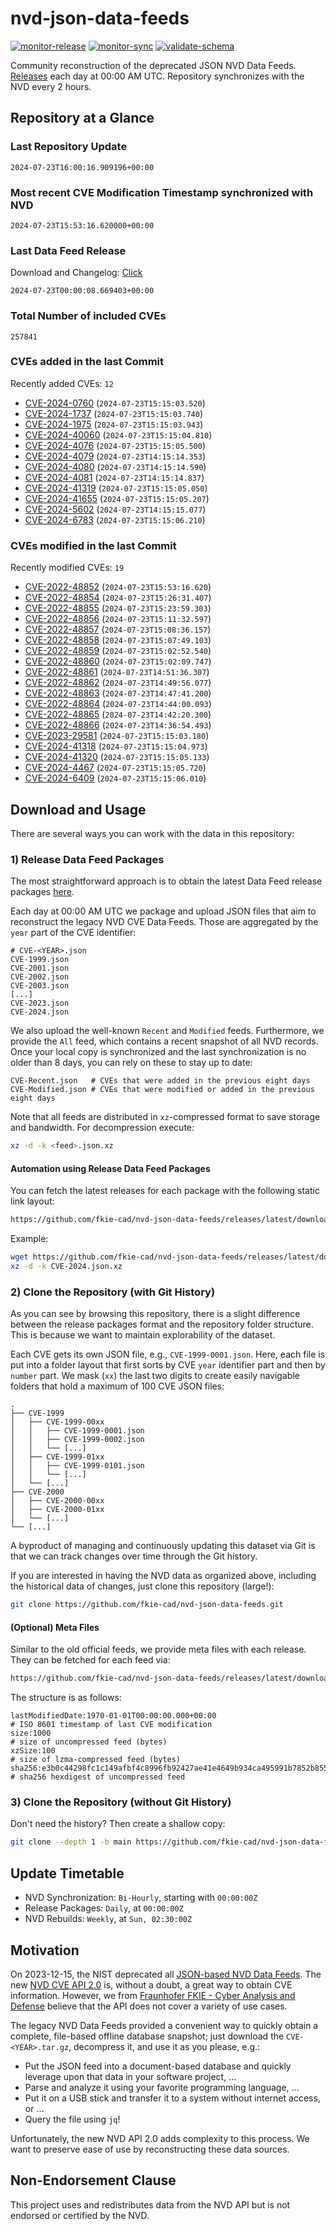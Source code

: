 # nvd-json-data-feeds

[![monitor-release](https://github.com/fkie-cad/nvd-json-data-feeds/actions/workflows/monitor_release.yml/badge.svg)](https://github.com/fkie-cad/nvd-json-data-feeds/actions/workflows/monitor_release.yml)
[![monitor-sync](https://github.com/fkie-cad/nvd-json-data-feeds/actions/workflows/monitor_sync.yml/badge.svg)](https://github.com/fkie-cad/nvd-json-data-feeds/actions/workflows/monitor_sync.yml)
[![validate-schema](https://github.com/fkie-cad/nvd-json-data-feeds/actions/workflows/validate_schema.yml/badge.svg)](https://github.com/fkie-cad/nvd-json-data-feeds/actions/workflows/validate_schema.yml)

Community reconstruction of the deprecated JSON NVD Data Feeds.
[Releases](https://github.com/fkie-cad/nvd-json-data-feeds/releases/latest) each day at 00:00 AM UTC.
Repository synchronizes with the NVD every 2 hours.

## Repository at a Glance

### Last Repository Update

```plain
2024-07-23T16:00:16.909196+00:00
```

### Most recent CVE Modification Timestamp synchronized with NVD

```plain
2024-07-23T15:53:16.620000+00:00
```

### Last Data Feed Release

Download and Changelog: [Click](https://github.com/fkie-cad/nvd-json-data-feeds/releases/latest)

```plain
2024-07-23T00:00:08.669403+00:00
```

### Total Number of included CVEs

```plain
257841
```

### CVEs added in the last Commit

Recently added CVEs: `12`

- [CVE-2024-0760](CVE-2024/CVE-2024-07xx/CVE-2024-0760.json) (`2024-07-23T15:15:03.520`)
- [CVE-2024-1737](CVE-2024/CVE-2024-17xx/CVE-2024-1737.json) (`2024-07-23T15:15:03.740`)
- [CVE-2024-1975](CVE-2024/CVE-2024-19xx/CVE-2024-1975.json) (`2024-07-23T15:15:03.943`)
- [CVE-2024-40060](CVE-2024/CVE-2024-400xx/CVE-2024-40060.json) (`2024-07-23T15:15:04.810`)
- [CVE-2024-4076](CVE-2024/CVE-2024-40xx/CVE-2024-4076.json) (`2024-07-23T15:15:05.500`)
- [CVE-2024-4079](CVE-2024/CVE-2024-40xx/CVE-2024-4079.json) (`2024-07-23T14:15:14.353`)
- [CVE-2024-4080](CVE-2024/CVE-2024-40xx/CVE-2024-4080.json) (`2024-07-23T14:15:14.590`)
- [CVE-2024-4081](CVE-2024/CVE-2024-40xx/CVE-2024-4081.json) (`2024-07-23T14:15:14.837`)
- [CVE-2024-41319](CVE-2024/CVE-2024-413xx/CVE-2024-41319.json) (`2024-07-23T15:15:05.050`)
- [CVE-2024-41655](CVE-2024/CVE-2024-416xx/CVE-2024-41655.json) (`2024-07-23T15:15:05.207`)
- [CVE-2024-5602](CVE-2024/CVE-2024-56xx/CVE-2024-5602.json) (`2024-07-23T14:15:15.077`)
- [CVE-2024-6783](CVE-2024/CVE-2024-67xx/CVE-2024-6783.json) (`2024-07-23T15:15:06.210`)


### CVEs modified in the last Commit

Recently modified CVEs: `19`

- [CVE-2022-48852](CVE-2022/CVE-2022-488xx/CVE-2022-48852.json) (`2024-07-23T15:53:16.620`)
- [CVE-2022-48854](CVE-2022/CVE-2022-488xx/CVE-2022-48854.json) (`2024-07-23T15:26:31.407`)
- [CVE-2022-48855](CVE-2022/CVE-2022-488xx/CVE-2022-48855.json) (`2024-07-23T15:23:59.303`)
- [CVE-2022-48856](CVE-2022/CVE-2022-488xx/CVE-2022-48856.json) (`2024-07-23T15:11:32.597`)
- [CVE-2022-48857](CVE-2022/CVE-2022-488xx/CVE-2022-48857.json) (`2024-07-23T15:08:36.157`)
- [CVE-2022-48858](CVE-2022/CVE-2022-488xx/CVE-2022-48858.json) (`2024-07-23T15:07:49.103`)
- [CVE-2022-48859](CVE-2022/CVE-2022-488xx/CVE-2022-48859.json) (`2024-07-23T15:02:52.540`)
- [CVE-2022-48860](CVE-2022/CVE-2022-488xx/CVE-2022-48860.json) (`2024-07-23T15:02:09.747`)
- [CVE-2022-48861](CVE-2022/CVE-2022-488xx/CVE-2022-48861.json) (`2024-07-23T14:51:36.307`)
- [CVE-2022-48862](CVE-2022/CVE-2022-488xx/CVE-2022-48862.json) (`2024-07-23T14:49:56.077`)
- [CVE-2022-48863](CVE-2022/CVE-2022-488xx/CVE-2022-48863.json) (`2024-07-23T14:47:41.200`)
- [CVE-2022-48864](CVE-2022/CVE-2022-488xx/CVE-2022-48864.json) (`2024-07-23T14:44:00.093`)
- [CVE-2022-48865](CVE-2022/CVE-2022-488xx/CVE-2022-48865.json) (`2024-07-23T14:42:20.300`)
- [CVE-2022-48866](CVE-2022/CVE-2022-488xx/CVE-2022-48866.json) (`2024-07-23T14:36:54.493`)
- [CVE-2023-29581](CVE-2023/CVE-2023-295xx/CVE-2023-29581.json) (`2024-07-23T15:15:03.180`)
- [CVE-2024-41318](CVE-2024/CVE-2024-413xx/CVE-2024-41318.json) (`2024-07-23T15:15:04.973`)
- [CVE-2024-41320](CVE-2024/CVE-2024-413xx/CVE-2024-41320.json) (`2024-07-23T15:15:05.133`)
- [CVE-2024-4467](CVE-2024/CVE-2024-44xx/CVE-2024-4467.json) (`2024-07-23T15:15:05.720`)
- [CVE-2024-6409](CVE-2024/CVE-2024-64xx/CVE-2024-6409.json) (`2024-07-23T15:15:06.010`)


## Download and Usage

There are several ways you can work with the data in this repository:

### 1) Release Data Feed Packages

The most straightforward approach is to obtain the latest Data Feed release packages [here](https://github.com/fkie-cad/nvd-json-data-feeds/releases/latest).

Each day at 00:00 AM UTC we package and upload JSON files that aim to reconstruct the legacy NVD CVE Data Feeds.
Those are aggregated by the `year` part of the CVE identifier:

```
# CVE-<YEAR>.json
CVE-1999.json
CVE-2001.json
CVE-2002.json
CVE-2003.json
[...]
CVE-2023.json
CVE-2024.json
```

We also upload the well-known `Recent` and `Modified` feeds.
Furthermore, we provide the `All` feed, which contains a recent snapshot of all NVD records.
Once your local copy is synchronized and the last synchronization is no older than 8 days, you can rely on these to stay up to date:

```plain
CVE-Recent.json   # CVEs that were added in the previous eight days
CVE-Modified.json # CVEs that were modified or added in the previous eight days
```

Note that all feeds are distributed in `xz`-compressed format to save storage and bandwidth.
For decompression execute:

```sh
xz -d -k <feed>.json.xz
```

#### Automation using Release Data Feed Packages

You can fetch the latest releases for each package with the following static link layout:

```sh
https://github.com/fkie-cad/nvd-json-data-feeds/releases/latest/download/CVE-<YEAR>.json.xz
```

Example:

```sh
wget https://github.com/fkie-cad/nvd-json-data-feeds/releases/latest/download/CVE-2024.json.xz
xz -d -k CVE-2024.json.xz
```

### 2) Clone the Repository (with Git History)

As you can see by browsing this repository, there is a slight difference between the release packages format and the repository folder structure.
This is because we want to maintain explorability of the dataset.

Each CVE gets its own JSON file, e.g., `CVE-1999-0001.json`.
Here, each file is put into a folder layout that first sorts by CVE `year` identifier part and then by `number` part.
We mask (`xx`) the last two digits to create easily navigable folders that hold a maximum of 100 CVE JSON files:

```plain
.
├── CVE-1999
│   ├── CVE-1999-00xx
│   │   ├── CVE-1999-0001.json
│   │   ├── CVE-1999-0002.json
│   │   └── [...]
│   ├── CVE-1999-01xx
│   │   ├── CVE-1999-0101.json
│   │   └── [...]
│   └── [...]
├── CVE-2000
│   ├── CVE-2000-00xx
│   ├── CVE-2000-01xx
│   └── [...]
└── [...]
```

A byproduct of managing and continuously updating this dataset via Git is that we can track changes over time through the Git history.

If you are interested in having the NVD data as organized above, including the historical data of changes, just clone this repository (large!):

```sh
git clone https://github.com/fkie-cad/nvd-json-data-feeds.git
```

#### (Optional) Meta Files

Similar to the old official feeds, we provide meta files with each release. They can be fetched for each feed via:

```sh
https://github.com/fkie-cad/nvd-json-data-feeds/releases/latest/download/CVE-<YEAR>.meta
```

The structure is as follows:

```plain
lastModifiedDate:1970-01-01T00:00:00.000+00:00                          # ISO 8601 timestamp of last CVE modification
size:1000                                                               # size of uncompressed feed (bytes)
xzSize:100                                                              # size of lzma-compressed feed (bytes)
sha256:e3b0c44298fc1c149afbf4c8996fb92427ae41e4649b934ca495991b7852b855 # sha256 hexdigest of uncompressed feed
```

### 3) Clone the Repository (without Git History)

Don't need the history? Then create a shallow copy:

```sh
git clone --depth 1 -b main https://github.com/fkie-cad/nvd-json-data-feeds.git
```


## Update Timetable

* NVD Synchronization: `Bi-Hourly`, starting with `00:00:00Z`
* Release Packages: `Daily`, at `00:00:00Z`
* NVD Rebuilds: `Weekly`, at `Sun, 02:30:00Z`


## Motivation

On 2023-12-15, the NIST deprecated all [JSON-based NVD Data Feeds](https://nvd.nist.gov/vuln/data-feeds#divRetirementBanner-1).
The new [NVD CVE API 2.0](https://nvd.nist.gov/developers/vulnerabilities) is, without a doubt, a great way to obtain CVE information.
However, we from [Fraunhofer FKIE - Cyber Analysis and Defense](https://www.fkie.fraunhofer.de/en/departments/cad.html) believe that the API does not cover a variety of use cases.

The legacy NVD Data Feeds provided a convenient way to quickly obtain a complete, file-based offline database snapshot; just download the `CVE-<YEAR>.tar.gz`, decompress it, and use it as you please, e.g.:

- Put the JSON feed into a document-based database and quickly leverage upon that data in your software project, ...
- Parse and analyze it using your favorite programming language, ...
- Put it on a USB stick and transfer it to a system without internet access, or ...
- Query the file using `jq`!

Unfortunately, the new NVD API 2.0 adds complexity to this process.
We want to preserve ease of use by reconstructing these data sources.

## Non-Endorsement Clause

This project uses and redistributes data from the NVD API but is not endorsed or certified by the NVD.